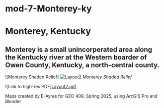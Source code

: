 # mod-7-Monterey-ky

# Monterey, Kentucky
## Monterey is a small unincorperated area along the Kentucky river at the Western boarder of Owen County, Kentucky, a north-central county.

![Monterey Shaded Relief] ![Layout2](https://github.com/user-attachments/assets/03a8cd57-6590-43eb-a35a-bf2e8abfce5e) 
*Monterey Shaded Relief*

![Link to high-res PDF][Layout2.pdf](https://github.com/user-attachments/files/19827443/Layout2.pdf)

Maps created by E-Ayres for GEO 409, Spring 2025, using ArcGIS Pro and Blender

